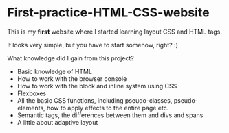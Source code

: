 # First-practice-HTML-CSS-website

This is my <strong>first</strong> website where I started learning layout CSS and HTML tags.

It looks very simple, but you have to start somehow, right? :)

What knowledge did I gain from this project?

+ Basic knowledge of HTML
+ How to work with the browser console
+ How to work with the block and inline system using CSS
+ Flexboxes
+ All the basic CSS functions, including pseudo-classes, pseudo-elements, how to apply effects to the entire page etc.
+ Semantic tags, the differences between them and divs and spans
+ A little about adaptive layout
